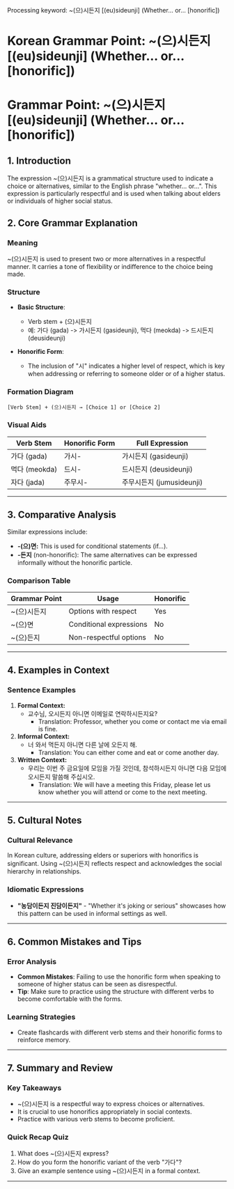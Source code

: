Processing keyword: ~(으)시든지 [(eu)sideunji] (Whether... or... [honorific])
# Korean Grammar Point: ~(으)시든지 [(eu)sideunji] (Whether... or... [honorific])
# Grammar Point: ~(으)시든지 [(eu)sideunji] (Whether... or... [honorific])
## 1. Introduction
The expression ~(으)시든지 is a grammatical structure used to indicate a choice or alternatives, similar to the English phrase "whether... or...". This expression is particularly respectful and is used when talking about elders or individuals of higher social status.
## 2. Core Grammar Explanation
### Meaning
~(으)시든지 is used to present two or more alternatives in a respectful manner. It carries a tone of flexibility or indifference to the choice being made.
### Structure
- **Basic Structure**: 
  - Verb stem + (으)시든지 
  - 예: 가다 (gada) -> 가시든지 (gasideunji), 먹다 (meokda) -> 드시든지 (deusideunji)
  
- **Honorific Form**: 
  - The inclusion of "시" indicates a higher level of respect, which is key when addressing or referring to someone older or of a higher status.
### Formation Diagram
```
[Verb Stem] + (으)시든지 → [Choice 1] or [Choice 2]
```
### Visual Aids
| Verb Stem    | Honorific Form | Full Expression         |
|--------------|----------------|-------------------------|
| 가다 (gada)  | 가시-          | 가시든지 (gasideunji)   |
| 먹다 (meokda)| 드시-          | 드시든지 (deusideunji)  |
| 자다 (jada)  | 주무시-        | 주무시든지 (jumusideunji)|
---
## 3. Comparative Analysis
Similar expressions include:
- **-(으)면:** This is used for conditional statements (if...).
- **-든지** (non-honorific): The same alternatives can be expressed informally without the honorific particle.
### Comparison Table
| Grammar Point      | Usage                        | Honorific       |
|---------------------|------------------------------|------------------|
| ~(으)시든지        | Options with respect           | Yes              |
| ~(으)면           | Conditional expressions        | No               |
| ~(으)든지        | Non-respectful options       | No               |
---
## 4. Examples in Context
### Sentence Examples
1. **Formal Context:**
   - 교수님, 오시든지 아니면 이메일로 연락하시든지요?
     - Translation: Professor, whether you come or contact me via email is fine.
2. **Informal Context:**
   - 너 와서 먹든지 아니면 다른 날에 오든지 해.
     - Translation: You can either come and eat or come another day.
3. **Written Context:**
   - 우리는 이번 주 금요일에 모임을 가질 것인데, 참석하시든지 아니면 다음 모임에 오시든지 말씀해 주십시오.
     - Translation: We will have a meeting this Friday, please let us know whether you will attend or come to the next meeting.
---
## 5. Cultural Notes
### Cultural Relevance
In Korean culture, addressing elders or superiors with honorifics is significant. Using ~(으)시든지 reflects respect and acknowledges the social hierarchy in relationships.
### Idiomatic Expressions
- **"농담이든지 진담이든지"** - "Whether it's joking or serious" showcases how this pattern can be used in informal settings as well.
---
## 6. Common Mistakes and Tips
### Error Analysis
- **Common Mistakes**: Failing to use the honorific form when speaking to someone of higher status can be seen as disrespectful.
- **Tip**: Make sure to practice using the structure with different verbs to become comfortable with the forms.
### Learning Strategies
- Create flashcards with different verb stems and their honorific forms to reinforce memory.
---
## 7. Summary and Review
### Key Takeaways
- ~(으)시든지 is a respectful way to express choices or alternatives.
- It is crucial to use honorifics appropriately in social contexts.
- Practice with various verb stems to become proficient.
### Quick Recap Quiz
1. What does ~(으)시든지 express?
2. How do you form the honorific variant of the verb "가다"?
3. Give an example sentence using ~(으)시든지 in a formal context.
---
